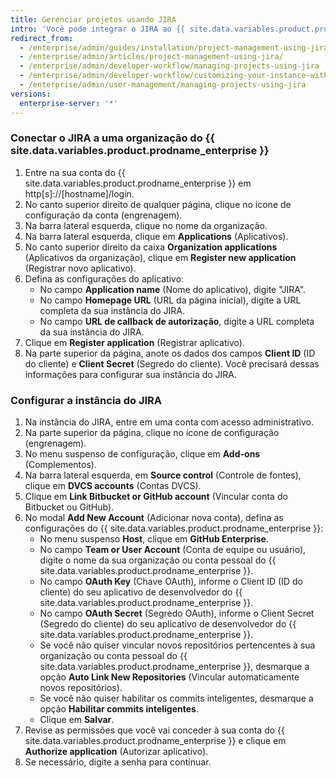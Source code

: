 ```yaml
---
title: Gerenciar projetos usando JIRA
intro: 'Você pode integrar o JIRA ao {{ site.data.variables.product.prodname_enterprise }} para gerenciar projetos.'
redirect_from:
  - /enterprise/admin/guides/installation/project-management-using-jira/
  - /enterprise/admin/articles/project-management-using-jira/
  - /enterprise/admin/developer-workflow/managing-projects-using-jira
  - /enterprise/admin/developer-workflow/customizing-your-instance-with-integrations
  - /enterprise/admin/user-management/managing-projects-using-jira
versions:
  enterprise-server: '*'
---
```


### Conectar o JIRA a uma organização do {{ site.data.variables.product.prodname_enterprise }}

1. Entre na sua conta do {{ site.data.variables.product.prodname_enterprise }} em http[s]://[hostname]/login.
1. No canto superior direito de qualquer página, clique no ícone de configuração da conta (engrenagem).
1. Na barra lateral esquerda, clique no nome da organização.
1. Na barra lateral esquerda, clique em **Applications** (Aplicativos).
1. No canto superior direito da caixa **Organization applications** (Aplicativos da organização), clique em **Register new application** (Registrar novo aplicativo).
1. Defina as configurações do aplicativo:
    - No campo **Application name** (Nome do aplicativo), digite "JIRA".
    - No campo **Homepage URL** (URL da página inicial), digite a URL completa da sua instância do JIRA.
    - No campo **URL de callback de autorização**, digite a URL completa da sua instância do JIRA.
1. Clique em **Register application** (Registrar aplicativo).
1. Na parte superior da página, anote os dados dos campos **Client ID** (ID do cliente) e **Client Secret** (Segredo do cliente). Você precisará dessas informações para configurar sua instância do JIRA.

### Configurar a instância do JIRA

1. Na instância do JIRA, entre em uma conta com acesso administrativo.
1. Na parte superior da página, clique no ícone de configuração (engrenagem).
1. No menu suspenso de configuração, clique em **Add-ons** (Complementos).
1. Na barra lateral esquerda, em **Source control** (Controle de fontes), clique em **DVCS accounts** (Contas DVCS).
1. Clique em **Link Bitbucket or GitHub account** (Vincular conta do Bitbucket ou GitHub).
1. No modal **Add New Account** (Adicionar nova conta), defina as configurações do {{ site.data.variables.product.prodname_enterprise }}:
    - No menu suspenso **Host**, clique em **GitHub Enterprise**.
    - No campo **Team or User Account** (Conta de equipe ou usuário), digite o nome da sua organização ou conta pessoal do {{ site.data.variables.product.prodname_enterprise }}.
    - No campo **OAuth Key** (Chave OAuth), informe o Client ID (ID do cliente) do seu aplicativo de desenvolvedor do {{ site.data.variables.product.prodname_enterprise }}.
    - No campo **OAuth Secret** (Segredo OAuth), informe o Client Secret (Segredo do cliente) do seu aplicativo de desenvolvedor do {{ site.data.variables.product.prodname_enterprise }}.
    - Se você não quiser vincular novos repositórios pertencentes à sua organização ou conta pessoal do {{ site.data.variables.product.prodname_enterprise }}, desmarque a opção **Auto Link New Repositories** (Vincular automaticamente novos repositórios).
    - Se você não quiser habilitar os commits inteligentes, desmarque a opção  **Habilitar commits inteligentes**.
    - Clique em **Salvar**.
1. Revise as permissões que você vai conceder à sua conta do {{ site.data.variables.product.prodname_enterprise }} e clique em **Authorize application** (Autorizar aplicativo).
1. Se necessário, digite a senha para continuar.
